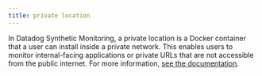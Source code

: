 ```yaml
---
title: private location
---
```

In Datadog Synthetic Monitoring, a private location is a Docker container that a user can install inside a private network. This enables users to monitor internal-facing applications or private URLs that are not accessible from the public internet.
For more information, <a href="https://docs.datadoghq.com/synthetics/private_locations">see the documentation</a>.